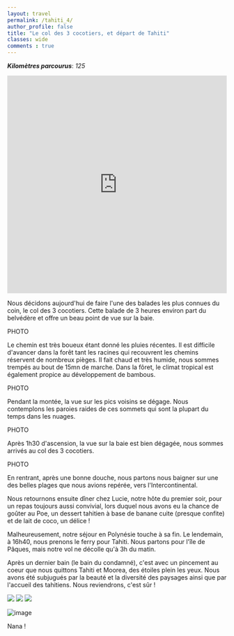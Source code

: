 ```yaml
---
layout: travel
permalink: /tahiti_4/
author_profile: false
title: "Le col des 3 cocotiers, et départ de Tahiti"
classes: wide
comments : true
---
```


<!-- jQuery 1.8 or later, 33 KB -->
<script src="https://ajax.googleapis.com/ajax/libs/jquery/1.11.1/jquery.min.js"></script>

<!-- Fotorama from CDNJS, 19 KB -->
<link  href="https://cdnjs.cloudflare.com/ajax/libs/fotorama/4.6.4/fotorama.css" rel="stylesheet">
<script src="https://cdnjs.cloudflare.com/ajax/libs/fotorama/4.6.4/fotorama.js"></script>

***Kilomètres parcourus***: *125*

<iframe src="https://www.google.com/maps/d/u/0/embed?mid=16D-h0ZA6Y8yLNaZIPktVIEB0KDVpyUVk" width="100%" height="500" frameBorder="0"></iframe>

<br>

Nous décidons aujourd'hui de faire l'une des balades les plus connues du coin, le col des 3 cocotiers. Cette balade de 3 heures environ part du belvédère et offre un beau point de vue sur la baie.

PHOTO

Le chemin est très boueux étant donné les pluies récentes. Il est difficile d'avancer dans la forêt tant les racines qui recouvrent les chemins réservent de nombreux pièges. Il fait chaud et très humide, nous sommes trempés au bout de 15mn de marche. Dans la fôret, le climat tropical est également propice au développement de bambous.

PHOTO

Pendant la montée, la vue sur les pics voisins se dégage. Nous contemplons les paroies raides de ces sommets qui sont la plupart du temps dans les nuages.

PHOTO

Après 1h30 d'ascension, la vue sur la baie est bien dégagée, nous sommes arrivés au col des 3 cocotiers.

PHOTO

En rentrant, après une bonne douche, nous partons nous baigner sur une des belles plages que nous avions repérée, vers l'Intercontinental. 

Nous retournons ensuite dîner chez Lucie, notre hôte du premier soir, pour un repas toujours aussi convivial, lors duquel nous avons eu la chance de goûter au Poe, un dessert tahitien à base de banane cuite (presque confite) et de lait de coco, un délice !

Malheureusement, notre séjour en Polynésie touche à sa fin. Le lendemain, à 16h40, nous prenons le ferry pour Tahiti. Nous partons pour l'île de Pâques, mais notre vol ne décolle qu'à 3h du matin. 

Après un dernier bain (le bain du condamné), c'est avec un pincement au coeur que nous quittons Tahiti et Moorea, des étoiles plein les yeux. Nous avons été subjugués par la beauté et la diversité des paysages ainsi que par l'accueil des tahitiens. Nous reviendrons, c'est sûr !

<div class="fotorama">
  <img src="https://drive.google.com/uc?id=1_CEONGUMK1Q7FV5iCqk8I5Rx4hA8Vf3r">
  <img src="https://drive.google.com/uc?id=1Y7unbxN8kozEyVvAvnL8EaNCOcKw7KO_">
  <img src="https://drive.google.com/uc?id=1GeFN3CM78TBto_-7OhHOOAS4c0V7XpxC">
</div>

![image](https://drive.google.com/uc?id=15qj3J-oRth4EtZMV5mvaGuYhPaD03M-H)

Nana !
